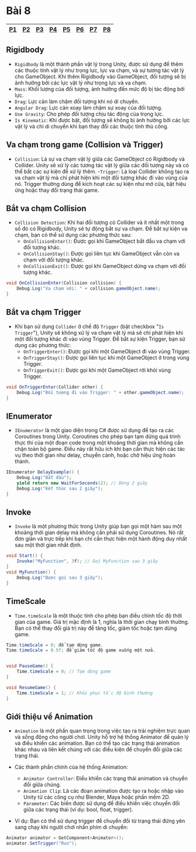 # Bài 8


|[P1](#rigidbody)|[P2](#va-chạm-trong-game-collision-và-trigger)|[P3](#bắt-va-chạm-collision)|[P4](#bắt-va-chạm-trigger)|[P5](#ienumerator)|[P6](#invoke)|[P7](#timescale)|[P8](#giới-thiệu-về-animation)|
|-|-|-|-|-|-|-|-|

## Rigidbody
- `Rigidbody` là một thành phần vật lý trong Unity, được sử dụng để thêm các thuộc tính vật lý như trọng lực, lực va chạm, và sự tương tác vật lý cho GameObject. Khi thêm Rigidbody vào GameObject, đối tượng sẽ bị ảnh hưởng bởi các lực vật lý như trọng lực và va chạm.
- `Mass`: Khối lượng của đối tượng, ảnh hưởng đến mức độ bị tác động bởi lực.
- `Drag`: Lực cản làm chậm đối tượng khi nó di chuyển.
- `Angular Drag`: Lực cản xoay làm chậm sự xoay của đối tượng.
- `Use Gravity`: Cho phép đối tượng chịu tác động của trọng lực.
- `Is Kinematic`: Khi được bật, đối tượng sẽ không bị ảnh hưởng bởi các lực vật lý và chỉ di chuyển khi bạn thay đổi các thuộc tính thủ công.

## Va chạm trong game (Collision và Trigger)
- `Collision`: Là sự va chạm vật lý giữa các GameObject có Rigidbody và Collider. Unity sẽ xử lý các tương tác vật lý giữa các đối tượng này và có thể bắt các sự kiện để xử lý thêm.
-`Trigger`: Là loại Collider không tạo ra va chạm vật lý mà chỉ phát hiện khi một đối tượng khác đi vào vùng của nó. Trigger thường dùng để kích hoạt các sự kiện như mở cửa, bật hiệu ứng hoặc thay đổi trạng thái game.

## Bắt va chạm Collision
- `Collision Detection`: Khi hai đối tượng có Collider và ít nhất một trong số đó có Rigidbody, Unity sẽ tự động bắt sự va chạm. Để bắt sự kiện va chạm, bạn có thể sử dụng các phương thức sau:
    - `OnCollisionEnter()`: Được gọi khi GameObject bắt đầu va chạm với đối tượng khác.
    - `OnCollisionStay()`: Được gọi liên tục khi GameObject vẫn còn va chạm với đối tượng khác.
    - `OnCollisionExit()`: Được gọi khi GameObject dừng va chạm với đối tượng khác.


```C#
void OnCollisionEnter(Collision collision) {
    Debug.Log("Va chạm với: " + collision.gameObject.name);
}
```


## Bắt va chạm Trigger
- Khi bạn sử dụng `Collider` ở chế độ `Trigger` (bật checkbox "`Is Trigger`"), Unity sẽ không xử lý va chạm vật lý mà sẽ chỉ phát hiện khi một đối tượng khác đi vào vùng Trigger. Để bắt sự kiện Trigger, bạn sử dụng các phương thức:
    - `OnTriggerEnter()`: Được gọi khi một GameObject đi vào vùng Trigger.
    - `OnTriggerStay()`: Được gọi liên tục khi một GameObject ở trong vùng Trigger.
    - `OnTriggerExit()`: Được gọi khi một GameObject rời khỏi vùng Trigger.

```C#
void OnTriggerEnter(Collider other) {
    Debug.Log("Đối tượng đi vào Trigger: " + other.gameObject.name);
}
```


## IEnumerator
- `IEnumerator` là một giao diện trong C# được sử dụng để tạo ra các Coroutines trong Unity. Coroutines cho phép bạn tạm dừng quá trình thực thi của một đoạn code trong một khoảng thời gian mà không cần chặn toàn bộ game. Điều này rất hữu ích khi bạn cần thực hiện các tác vụ theo thời gian như delay, chuyển cảnh, hoặc chờ hiệu ứng hoàn thành.

```C#
IEnumerator DelayExample() {
    Debug.Log("Bắt đầu");
    yield return new WaitForSeconds(2); // Dừng 2 giây
    Debug.Log("Kết thúc sau 2 giây");
}
```


## Invoke
- `Invoke` là một phương thức trong Unity giúp bạn gọi một hàm sau một khoảng thời gian delay mà không cần phải sử dụng Coroutines. Nó rất đơn giản và trực tiếp khi bạn chỉ cần thực hiện một hành động duy nhất sau một thời gian nhất định.


```C#
void Start() {
    Invoke("MyFunction", 3f); // Gọi MyFunction sau 3 giây
}
void MyFunction() {
    Debug.Log("Được gọi sau 3 giây");
}
```



## TimeScale
- `Time.timeScale` là một thuộc tính cho phép bạn điều chỉnh tốc độ thời gian của game. Giá trị mặc định là 1, nghĩa là thời gian chạy bình thường. Bạn có thể thay đổi giá trị này để tăng tốc, giảm tốc hoặc tạm dừng game.

```C#
Time.timeScale = 0; để tạm dừng game.
Time.timeScale = 0.5f; để giảm tốc độ game xuống một nửa.


void PauseGame() {
    Time.timeScale = 0; // Tạm dừng game
}

void ResumeGame() {
    Time.timeScale = 1; // Khôi phục tốc độ bình thường
}
```



## Giới thiệu về Animation
- `Animation` là một phần quan trọng trong việc tạo ra trải nghiệm trực quan và sống động cho người chơi. Unity hỗ trợ hệ thống Animator để quản lý và điều khiển các animation. Bạn có thể tạo các trạng thái animation khác nhau và liên kết chúng với các điều kiện để chuyển đổi giữa các trạng thái.
- Các thành phần chính của hệ thống Animation:

    - `Animator Controller`: Điều khiển các trạng thái animation và chuyển đổi giữa chúng.
    - `Animation Clip`: Là các đoạn animation được tạo ra hoặc nhập vào Unity từ các công cụ như Blender, Maya hoặc phần mềm 2D.
    - `Parameter`: Các biến được sử dụng để điều khiển việc chuyển đổi giữa các trạng thái (ví dụ: bool, float, trigger).

- Ví dụ: Bạn có thể sử dụng trigger để chuyển đổi từ trạng thái đứng yên sang chạy khi người chơi nhấn phím di chuyển:

```C# 
Animator animator = GetComponent<Animator>();
animator.SetTrigger("Run");
```